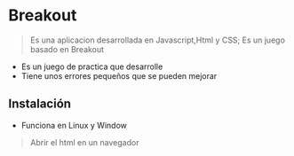 # Breakout
> Es una aplicacion desarrollada en Javascript,Html y CSS; Es un juego basado en Breakout
- Es un juego de practica que desarrolle
- Tiene unos errores pequeños que se pueden mejorar

## Instalación

- Funciona en Linux y Window

> Abrir el html en un navegador
